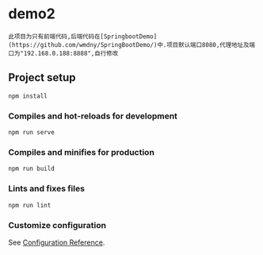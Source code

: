 # demo2

```
此项目为只有前端代码,后端代码在[SpringbootDemo](https://github.com/wmdny/SpringBootDemo/)中.项目默认端口8080,代理地址及端口为"192.168.0.188:8888",自行修改
```

## Project setup
```
npm install
```

### Compiles and hot-reloads for development
```
npm run serve
```

### Compiles and minifies for production
```
npm run build
```

### Lints and fixes files
```
npm run lint
```

### Customize configuration
See [Configuration Reference](https://cli.vuejs.org/config/).


